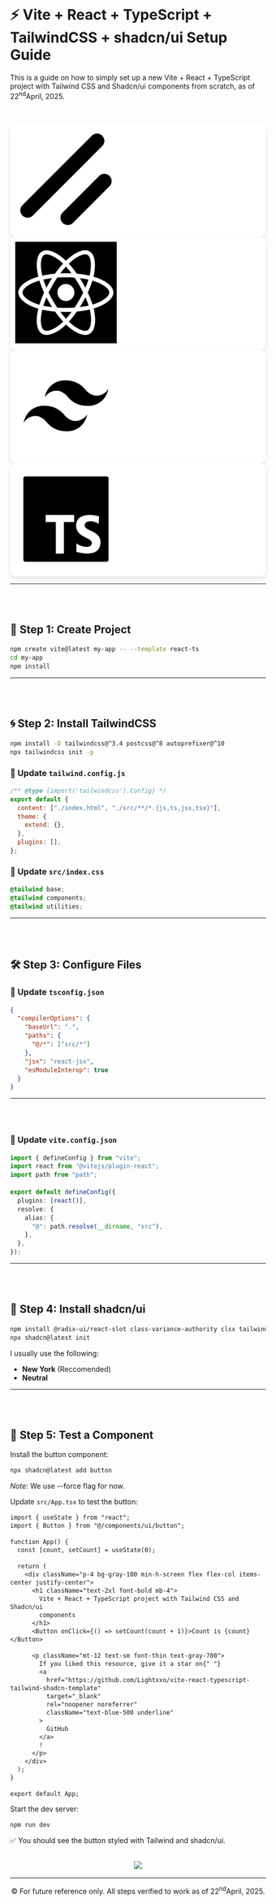 # ⚡ Vite + React + TypeScript + TailwindCSS + shadcn/ui Setup Guide

This is a guide on how to simply set up a new Vite + React + TypeScript project with Tailwind CSS and Shadcn/ui components from scratch, as of 22<sup>nd</sup>April, 2025.<br><br>

<p align="center" style="display: flex; justify-content: center; gap: 20px;">
  <div style="background-color: white; border-radius: 12px; padding: 10px; box-shadow: 0 4px 8px rgba(0,0,0,0.1);">
    <img src="./media/ShadCn.png" width="200" />
  </div>
  <div style="background-color: white; border-radius: 12px; padding: 10px; box-shadow: 0 4px 8px rgba(0,0,0,0.1);">
    <img src="./media/React.png" width="200" />
  </div>
  <div style="background-color: white; border-radius: 12px; padding: 10px; box-shadow: 0 4px 8px rgba(0,0,0,0.1);">
    <img src="./media/Tailwind.png" width="200" />
  </div>
  <div style="background-color: white; border-radius: 12px; padding: 10px; box-shadow: 0 4px 8px rgba(0,0,0,0.1);">
    <img src="./media/TS.png" width="200" />
  </div>
</p>



---

<br><br>

## 🧱 Step 1: Create Project

```bash
npm create vite@latest my-app -- --template react-ts
cd my-app
npm install
```

---

<br><br>

## 🌀 Step 2: Install TailwindCSS

```bash
npm install -D tailwindcss@^3.4 postcss@^8 autoprefixer@^10
npx tailwindcss init -p
```

### 🧾 Update `tailwind.config.js`

```js
/** @type {import('tailwindcss').Config} */
export default {
  content: ["./index.html", "./src/**/*.{js,ts,jsx,tsx}"],
  theme: {
    extend: {},
  },
  plugins: [],
};
```

### 🧵 Update `src/index.css`

```css
@tailwind base;
@tailwind components;
@tailwind utilities;
```

---

<br><br>

## 🛠️ Step 3: Configure Files

### 🔧 Update `tsconfig.json`

```json
{
  "compilerOptions": {
    "baseUrl": ".",
    "paths": {
      "@/*": ["src/*"]
    },
    "jsx": "react-jsx",
    "esModuleInterop": true
  }
}
```

---

<br><br>

### 🔧 Update `vite.config.json`

```ts
import { defineConfig } from "vite";
import react from "@vitejs/plugin-react";
import path from "path";

export default defineConfig({
  plugins: [react()],
  resolve: {
    alias: {
      "@": path.resolve(__dirname, "src"),
    },
  },
});
```

---

<br><br>

## 🧩 Step 4: Install shadcn/ui

```bash
npm install @radix-ui/react-slot class-variance-authority clsx tailwind-variants
npx shadcn@latest init
```

I usually use the following:

- **New York** (Reccomended)
- **Neutral**

---

<br><br>

## 🔘 Step 5: Test a Component

Install the button component:

```bash
npx shadcn@latest add button
```

_Note_: We use --force flag for now.

Update `src/App.tsx` to test the button:

```tsx
import { useState } from "react";
import { Button } from "@/components/ui/button";

function App() {
  const [count, setCount] = useState(0);

  return (
    <div className="p-4 bg-gray-100 min-h-screen flex flex-col items-center justify-center">
      <h1 className="text-2xl font-bold mb-4">
        Vite + React + TypeScript project with Tailwind CSS and Shadcn/ui
        components
      </h1>
      <Button onClick={() => setCount(count + 1)}>Count is {count}</Button>

      <p className="mt-12 text-sm font-thin text-gray-700">
        If you liked this resource, give it a star on{" "}
        <a
          href="https://github.com/Lightxxo/vite-react-typescript-tailwind-shadcn-template"
          target="_blank"
          rel="noopener noreferrer"
          className="text-blue-500 underline"
        >
          GitHub
        </a>
        !
      </p>
    </div>
  );
}

export default App;
```

Start the dev server:

```bash
npm run dev
```

✅ You should see the button styled with Tailwind and shadcn/ui.
<br><br>

<p align="center">
  <img src="https://media0.giphy.com/media/v1.Y2lkPTc5MGI3NjExNWpnaXNudnMxNDZqajNrb3AwZWpmYmdiMWgyZmMxYXJvMzk4NWRrMiZlcD12MV9pbnRlcm5hbF9naWZfYnlfaWQmY3Q9Zw/dnCNI8LEf7K4otcMqS/giphy.gif" />
</p>

---

<p align="center">
©️ For future reference only. All steps verified to work as of 22<sup>nd</sup>April, 2025.
</p>

